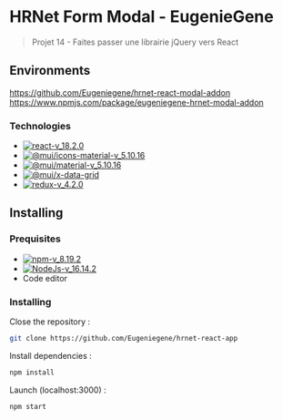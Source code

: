 # HRNet Form Modal - EugenieGene

> Projet 14 - Faites passer une librairie jQuery vers React

## Environments

https://github.com/Eugeniegene/hrnet-react-modal-addon
https://www.npmjs.com/package/eugeniegene-hrnet-modal-addon

### Technologies 

- [![react-v_18.2.0](https://img.shields.io/badge/react-v_18.2.0-61dafb)](https://fr.reactjs.org/)
- [![@mui/icons-material-v_5.10.16](https://img.shields.io/badge/@mui/icons-material-v_5.10.16-blue)](https://mui.com/material-ui/material-icons/)
- [![@mui/material-v_5.10.16](https://img.shields.io/badge/@mui/material-v_5.10.16-blue)](https://mui.com/x/react-data-grid/)
- [![@mui/x-data-grid](https://img.shields.io/badge/@mui/x-data-grid-5.17.14-blue)](https://mui.com/x/react-data-grid/)
- [![redux-v_4.2.0](https://img.shields.io/badge/redux-v_4.2.0-purple)](https://react-redux.js.org/)

## Installing 

### Prequisites
- [![npm-v_8.19.2](https://img.shields.io/badge/npm-v_8.19.2-green)](https://docs.npmjs.com/)
- [![NodeJs-v_16.14.2](https://img.shields.io/badge/NodeJs-v_16.14.2-orange)](https://nodejs.org/en/docs/)
- Code editor

### Installing 

Close the repository :

```bash
git clone https://github.com/Eugeniegene/hrnet-react-app
``` 

Install dependencies : 
```bash
npm install
```

Launch (localhost:3000) :
```bash
npm start
```
